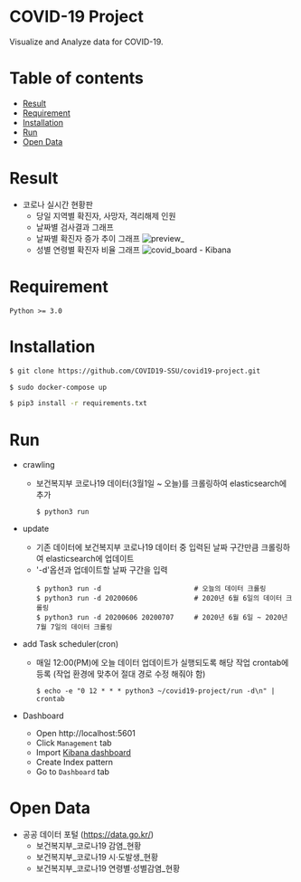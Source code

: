 # COVID-19 Project
Visualize and Analyze data for COVID-19.

Table of contents
=================
<!--ts-->
   * [Result](#Result)
   * [Requirement](#Requirement)
   * [Installation](#Installation)
   * [Run](#run)
   * [Open Data](#open-data)
<!--te-->

Result
=======
* 코로나 실시간 현황판
    * 당일 지역별 확진자, 사망자, 격리해제 인원
    * 날짜별 검사결과 그래프
    * 날짜별 확진자 증가 추이 그래프
![preview_](https://user-images.githubusercontent.com/55729930/92361544-7b21fe80-f129-11ea-87b4-f4b82b83468d.gif)
    * 성별 연령별 확진자 비율 그래프
![covid_board - Kibana](https://user-images.githubusercontent.com/55729930/92398418-7bd78680-f163-11ea-9cb8-6a72bf165737.png)

Requirement
=======
```
Python >= 3.0
```

Installation
=======
```sh
$ git clone https://github.com/COVID19-SSU/covid19-project.git
```
```sh
$ sudo docker-compose up
```
```sh
$ pip3 install -r requirements.txt
```

Run
=======
* crawling
  * 보건복지부 코로나19 데이터(3월1일 ~ 오늘)를 크롤링하여 elasticsearch에 추가
    ```shell script
    $ python3 run
    ```
    
* update
  * 기존 데이터에 보건복지부 코로나19 데이터 중 입력된 날짜 구간만큼 크롤링하여 elasticsearch에 업데이트
  * '-d'옵션과 업데이트할 날짜 구간을 입력
    ```shell script
    $ python3 run -d                       # 오늘의 데이터 크롤링
    $ python3 run -d 20200606              # 2020년 6월 6일의 데이터 크롤링
    $ python3 run -d 20200606 20200707     # 2020년 6월 6일 ~ 2020년 7월 7일의 데이터 크롤링
    ```
        
* add Task scheduler(cron)
  * 매일 12:00(PM)에 오늘 데이터 업데이트가 실행되도록 해당 작업 crontab에 등록 (작업 환경에 맞추어 절대 경로 수정 해줘야 함)  
    ```shell script
    $ echo -e "0 12 * * * python3 ~/covid19-project/run -d\n" | crontab
    ```

* Dashboard
  * Open http://localhost:5601  
  * Click `Management` tab  
  * Import [Kibana dashboard](https://github.com/COVID19-SSU/covid19-project/dashboard/export.ndjson)
  * Create Index pattern
  * Go to `Dashboard` tab

Open Data
=======
* 공공 데이터 포털 (https://data.go.kr/)
  * 보건복지부_코로나19 감염_현황
  * 보건복지부_코로나19 시·도발생_현황
  * 보건복지부_코로나19 연령별·성별감염_현황
